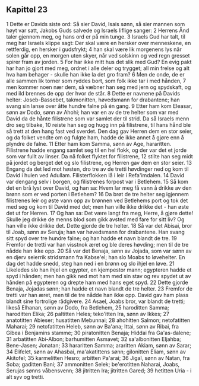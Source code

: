 ## Kapittel 23

1 Dette er Davids siste ord: Så sier David, Isais sønn, så sier mannen som høyt var satt, Jakobs Guds salvede og Israels liflige sanger:
2 Herrens Ånd taler gjennom meg, og hans ord er på min tunge.
3 Israels Gud har talt, til meg har Israels klippe sagt: Der skal være en hersker over menneskene, en rettferdig, en hersker i gudsfrykt;
4 han skal være lik morgenens lys når solen går opp, en morgen uten skyer, når ved solskinn og ved regn gresset spirer fram av jorden.
5 For har ikke mitt hus det slik med Gud? En evig pakt har han jo gjort med meg, ordnet i alle deler og trygget; all min frelse og alt hva ham behager - skulle han ikke la det gro fram?
6 Men de onde, de er alle sammen lik torner som ryddes bort, som folk ikke tar i med hånden,
7 men kommer noen nær dem, så væbner han seg med jern og spydskaft, og med ild brennes de opp der hvor de står.
8 Dette er navnene på Davids helter: Joseb-Bassebet, takmonitten, høvedsmann for drabantene; han svang sin lanse over åtte hundre falne på én gang.
9 Etter ham kom Eleasar, sønn av Dodo, sønn av Ahohi; han var en av de tre helter som var med David da de hånte filistrene som var samlet der til strid. Da så Israels menn dro seg tilbake,
10 reiste han seg og hugg inn på filistrene, til hans hånd ble så trett at den hang fast ved sverdet. Den dag gav Herren dem en stor seier, og da folket vendte om og fulgte ham, hadde de ikke annet å gjøre enn å plyndre de falne.
11 Etter ham kom Samma, sønn av Age, hararitten. Filistrene hadde engang samlet seg til en hel flokk, og der var det et jorde som var fullt av linser. Da nå folket flyktet for filistrene,
12 stilte han seg midt på jordet og berget det og slo filistrene, og Herren gav dem en stor seier.
13 Engang da det led mot høsten, dro tre av de tretti høvdinger ned og kom til David i hulen ved Adullam. Filisterflokken lå i leir i Refa'imdalen.
14 David var dengang selv i borgen, og filistrenes forpost var i Betlehem.
15 Så kom det en brå lyst over David, og han sa: Hvem lar meg få vann å drikke av den brønn som er ved porten i Betlehem?
16 Da brøt de tre helter seg igjennem filistrenes leir og øste vann opp av brønnen ved Betlehems port og tok det med seg og kom til David med det; men han ville ikke drikke det - han øste det ut for Herren.
17 Og han sa: Det være langt fra meg, Herre, å gjøre dette! Skulle jeg drikke de menns blod som gikk avsted med fare for sitt liv? Og han ville ikke drikke det. Dette gjorde de tre helter.
18 Så var det Abisai, bror til Joab, sønn av Seruja; han var høvedsmann for drabantene. Han svang sitt spyd over tre hundre falne; og han hadde et navn blandt de tre.
19 Fremfor de tretti var han visstnok æret og ble deres høvding; men til de tre nådde han ikke opp.
20 Så var det Benaja, sønn av Jojada, som var sønn av en djerv seierrik stridsmann fra Kabse'el; han slo Moabs to løvehelter. En dag det hadde snedd, steg han ned i en brønn og slo ihjel en løve.
21 Likeledes slo han ihjel en egypter, en kjempestor mann; egypteren hadde et spyd i hånden; men han gikk ned mot ham med sin stav og rev spydet ut av hånden på egypteren og drepte ham med hans eget spyd.
22 Dette gjorde Benaja, Jojadas sønn; han hadde et navn blandt de tre helter.
23 Fremfor de tretti var han æret, men til de tre nådde han ikke opp. David gav ham plass blandt sine fortrolige rådgivere.
24 Asael, Joabs bror, var blandt de tretti; likeså Elhanan, sønn av Dodo, fra Betlehem,
25 haroditten Samma; haroditten Elika;
26 paltitten Heles; teko'itten Ira, sønn av Ikkes;
27 anatotitten Abieser; husatitten Mebunnai;
28 ahohitten Salmon; netofatitten Maharai;
29 netofatitten Heleb, sønn av Ba'ana; Ittai, sønn av Ribai, fra Gibea i Benjamins stamme;
30 piratonitten Benaja; Hiddai fra Ga'as-dalene;
31 arbatitten Abi-Albon; barhumitten Asmavet;
32 sa'albonitten Eljahba; Bene-Jasen; Jonatan;
33 hararitten Samma; araritten Akiam, sønn av Sarar;
34 Elifelet, sønn av Ahasbai, ma'akatittens sønn; gilonitten Eliam, sønn av Akitofel;
35 karmelitten Hesro; arbitten Pa'arai;
36 Jigal, sønn av Natan, fra Soba; gaditten Bani;
37 ammonitten Selek; be'erotitten Naharai, Joabs, Serujas sønns våbensvenn;
38 jitritten Ira; jitritten Gared;
39 hetitten Uria - i alt syv og tretti.
